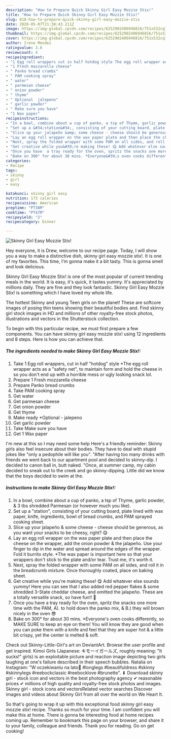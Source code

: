 ```yaml
---
description: "How to Prepare Quick Skinny Girl Easy Mozzie Stix!"
title: "How to Prepare Quick Skinny Girl Easy Mozzie Stix!"
slug: 818-how-to-prepare-quick-skinny-girl-easy-mozzie-stix
date: 2020-05-07T21:38:43.211Z
image: https://img-global.cpcdn.com/recipes/6252902406946816/751x532cq70/skinny-girl-easy-mozzie-stix-recipe-main-photo.jpg
thumbnail: https://img-global.cpcdn.com/recipes/6252902406946816/751x532cq70/skinny-girl-easy-mozzie-stix-recipe-main-photo.jpg
cover: https://img-global.cpcdn.com/recipes/6252902406946816/751x532cq70/skinny-girl-easy-mozzie-stix-recipe-main-photo.jpg
author: Irene Mendez
ratingvalue: 3.6
reviewcount: 4
recipeingredient:
- "1 Egg roll wrappers cut in half hotdog style The egg roll wrapper acts as a safety net to maintain form and hold the cheese in so you dont end up with a horrible mess or ugly looking snack lol"
- "1 Fresh mozzarella cheese"
- " Panko bread crumbs"
- " PAM cooking spray"
- " water"
- " parmesan cheese"
- " onion powder"
- " thyme"
- " Optional  jalepeno"
- " garlic powder"
- " Make sure you have"
- "1 Wax paper"
recipeinstructions:
- "In a bowl, combine about a cup of panko, a tsp of Thyme, garlic powder, &amp; 3 tbs shredded Parmesan (or however much you like)."
- "Set up a &#34;station&#34;, consisting of your cutting board, plate lined with wax paper, knife, ingredients, bowl of bread crumbs, and PAM sprayed cooking sheet."
- "Slice up your jalapeño &amp; some cheese - cheese should be generous, as you want your snacks to be cheesy, right? 😋"
- "Lay an egg roll wrapper on the wax paper plate and then place the cheese on the wrapper, add the onion powder &amp; the jalapeño. Use your finger to dip in the water and spread around the edges of the wrapper. Fold it burrito style. *The wax paper is important here so that your wrappers don&#39;t stick to the plate and/or tear. Trust me, it&#39;s worth it."
- "Next, spray the folded wrapper with some PAM on all sides, and roll it in the breadcrumb mixture. Once thoroughly coated, place on baking sheet."
- "Get creative while you&#39;re making these! 😋 Add whatever else sounds yummy! Here you can see that I also added red pepper flakes &amp; some shredded 3-State cheddar cheese, and omitted the jalapeño. These are a totally versatile snack, so have fun!! 🎉"
- "Once you have  a tray ready for the oven, spritz the snacks one more time with the PAM, A). to hold down the panko mix, &amp; B.) they will brown nicely in the oven 😎"
- "Bake on 300° for about 30 mins. *Everyone&#39;s oven cooks differently, so MAKE SURE to keep an eye on them! You will know they are good when you can poke them with a knife and feel that they are super hot &amp; a little bit crispy, yet the center is melted &amp; soft."
categories:
- Recipe
tags:
- skinny
- girl
- easy

katakunci: skinny girl easy 
nutrition: 173 calories
recipecuisine: American
preptime: "PT38M"
cooktime: "PT47M"
recipeyield: "2"
recipecategory: Dinner

---
```



![Skinny Girl Easy Mozzie Stix!](https://img-global.cpcdn.com/recipes/6252902406946816/751x532cq70/skinny-girl-easy-mozzie-stix-recipe-main-photo.jpg)

Hey everyone, it is Drew, welcome to our recipe page. Today, I will show you a way to make a distinctive dish, skinny girl easy mozzie stix!. It is one of my favorites. This time, I'm gonna make it a bit tasty. This is gonna smell and look delicious.

Skinny Girl Easy Mozzie Stix! is one of the most popular of current trending meals in the world. It is easy, it's quick, it tastes yummy. It's appreciated by millions daily. They are fine and they look fantastic. Skinny Girl Easy Mozzie Stix! is something which I have loved my whole life.

The hottest Skinny and young Teen girls on the planet! These are softcore images of posing thin teens showing their beautiful bodies and. Find skinny girl stock images in HD and millions of other royalty-free stock photos, illustrations and vectors in the Shutterstock collection.


To begin with this particular recipe, we must first prepare a few components. You can have skinny girl easy mozzie stix! using 12 ingredients and 8 steps. Here is how you can achieve that.

<!--inarticleads1-->

##### The ingredients needed to make Skinny Girl Easy Mozzie Stix!:

1. Take 1 Egg roll wrappers, cut in half &#34;hotdog&#34; style *The egg roll wrapper acts as a &#34;safety net&#34;, to maintain form and hold the cheese in so you don&#39;t end up with a horrible mess or ugly looking snack lol.
1. Prepare 1 Fresh mozzarella cheese
1. Prepare  Panko bread crumbs
1. Take  PAM cooking spray
1. Get  water
1. Get  parmesan cheese
1. Get  onion powder
1. Get  thyme
1. Make ready  *Optional - jalepeno
1. Get  garlic powder
1. Take  Make sure you have
1. Get 1 Wax paper


I&#39;m new at this so I may need some help Here&#39;s a friendly reminder: Skinny girls also feel insecure about their bodies. They have to deal with stupid jokes like &#34;only a pedophile will like you&#34;. &#34;After having too many drinks with friends we went back to our apartment pool and decided to skinny-dip. I decided to canon ball in, butt naked. &#34;Once, at summer camp, my cabin decided to sneak out to the creek and go skinny-dipping. Little did we know that the boys decided to swim at the. 

<!--inarticleads2-->

##### Instructions to make Skinny Girl Easy Mozzie Stix!:

1. In a bowl, combine about a cup of panko, a tsp of Thyme, garlic powder, &amp; 3 tbs shredded Parmesan (or however much you like).
1. Set up a &#34;station&#34;, consisting of your cutting board, plate lined with wax paper, knife, ingredients, bowl of bread crumbs, and PAM sprayed cooking sheet.
1. Slice up your jalapeño &amp; some cheese - cheese should be generous, as you want your snacks to be cheesy, right? 😋
1. Lay an egg roll wrapper on the wax paper plate and then place the cheese on the wrapper, add the onion powder &amp; the jalapeño. Use your finger to dip in the water and spread around the edges of the wrapper. Fold it burrito style. *The wax paper is important here so that your wrappers don&#39;t stick to the plate and/or tear. Trust me, it&#39;s worth it.
1. Next, spray the folded wrapper with some PAM on all sides, and roll it in the breadcrumb mixture. Once thoroughly coated, place on baking sheet.
1. Get creative while you&#39;re making these! 😋 Add whatever else sounds yummy! Here you can see that I also added red pepper flakes &amp; some shredded 3-State cheddar cheese, and omitted the jalapeño. These are a totally versatile snack, so have fun!! 🎉
1. Once you have  a tray ready for the oven, spritz the snacks one more time with the PAM, A). to hold down the panko mix, &amp; B.) they will brown nicely in the oven 😎
1. Bake on 300° for about 30 mins. *Everyone&#39;s oven cooks differently, so MAKE SURE to keep an eye on them! You will know they are good when you can poke them with a knife and feel that they are super hot &amp; a little bit crispy, yet the center is melted &amp; soft.


Check out Skinny-Little-Girl&#39;s art on DeviantArt. Browse the user profile and get inspired. Kimoi Girls (Japanese: キモーイガールズ, roughly meaning: &#34;It sucks!&#34; girls) is an exploitable picture and reaction image depicting two girls laughing at one&#39;s failure described in their speech bubbles. Natalia on Instagram: &#34;W oczekiwaniu na lato🥺 #longlegs #beautifuldress #skinny #skinnylegs #reebockclassic #reebocklove #brunette&#34;. ⬇ Download skinny girl - stock icon and vectors in the best photography agency ✔ reasonable prices ✔ millions of high quality and royalty-free stock photos and images. Skinny girl - stock icons and vectorsRelated vector searches Discover images and videos about Skinny Girl from all over the world on We Heart It. 

So that's going to wrap it up with this exceptional food skinny girl easy mozzie stix! recipe. Thanks so much for your time. I am confident you will make this at home. There is gonna be interesting food at home recipes coming up. Remember to bookmark this page on your browser, and share it to your family, colleague and friends. Thank you for reading. Go on get cooking!
